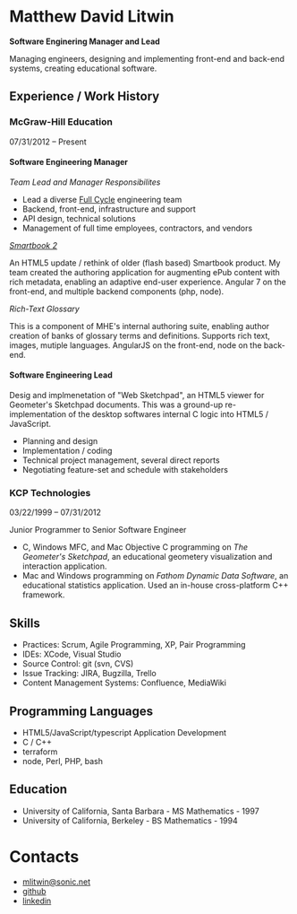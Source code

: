 # Matthew David Litwin

**Software Enginering Manager and Lead**

Managing engineers, designing and implementing front-end and back-end systems, creating educational software.

## Experience / Work History

### McGraw-Hill Education

07/31/2012 – Present

#### Software Engineering Manager

_Team Lead and Manager Responsibilites_

* Lead a diverse [Full Cycle](https://medium.com/netflix-techblog/full-cycle-developers-at-netflix-a08c31f83249) engineering team
* Backend, front-end, infrastructure and support
* API design, technical solutions
* Management of full time employees, contractors, and vendors

_[Smartbook 2](https://www.mheducation.com/highered/connect/smartbook.html)_

An HTML5 update / rethink of older (flash based) Smartbook product.  My team created the authoring application for augmenting ePub content with rich metadata, enabling an adaptive end-user experience. Angular 7 on the front-end, and multiple backend components (php, node).

_Rich-Text Glossary_

This is a component of MHE's internal authoring suite, enabling author creation of banks of glossary terms and definitions. Supports rich text, images, mutiple languages. AngularJS on the front-end, node on the back-end. 

#### Software Engineering Lead

Desig and implmenetation of "Web Sketchpad", an HTML5 viewer for Geometer's Sketchpad documents. This was a ground-up re-implementation of the desktop softwares internal C logic into HTML5 / JavaScript.

* Planning and design
* Implementation / coding
* Technical project management, several direct reports
* Negotiating feature-set and schedule with stakeholders 

### KCP Technologies

03/22/1999 – 07/31/2012

Junior Programmer to Senior Software Engineer

* C, Windows MFC, and Mac Objective C programming on _The Geometer's Sketchpad_, an educational geometery visualization and interaction application.
* Mac and Windows programming on _Fathom Dynamic Data Software_, an educational statistics application. Used an in-house cross-platform C++ framework.

## Skills

* Practices: Scrum, Agile Programming, XP, Pair Programming
* IDEs: XCode, Visual Studio
* Source Control: git (svn, CVS)
* Issue Tracking: JIRA, Bugzilla, Trello
* Content Management Systems: Confluence, MediaWiki

## Programming Languages
 
* HTML5/JavaScript/typescript Application Development
* C / C++
* terraform
* node, Perl, PHP, bash

## Education

* University of California, Santa Barbara - MS Mathematics - 1997
* University of California, Berkeley - BS Mathematics - 1994

# Contacts

* mlitwin@sonic.net
* [github](https://github.com/mlitwin)
* [linkedin](https://www.linkedin.com/in/matthewlitwin/)


